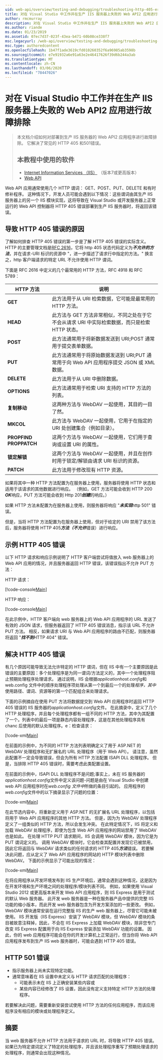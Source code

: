 ```yaml
---
uid: web-api/overview/testing-and-debugging/troubleshooting-http-405-errors-after-publishing-web-api-applications
title: 对在 Visual Studio 中工作并在生产 IIS 服务器上失败的 Web API2 应用进行故障排除
author: rmcmurray
description: 对在 Visual Studio 中工作并在生产 IIS 服务器上失败的 Web API2 应用进行故障排除
ms.author: riande
ms.date: 01/23/2019
ms.assetid: 07ec7d37-023f-43ea-b471-60b08ce338f7
msc.legacyurl: /web-api/overview/testing-and-debugging/troubleshooting-http-405-errors-after-publishing-web-api-applications
msc.type: authoredcontent
ms.openlocfilehash: 1b47f1ade3619cfd010260352f6a96985ab3598b
ms.sourcegitcommit: e7e91932a6e91a63e2e46417626f39d6b244a3ab
ms.translationtype: MT
ms.contentlocale: zh-CN
ms.lasthandoff: 03/06/2020
ms.locfileid: "78447026"
---
```

# <a name="troubleshoot-web-api2-apps-that-work-in-visual-studio-and-fail-on-a-production-iis-server"></a>对在 Visual Studio 中工作并在生产 IIS 服务器上失败的 Web API2 应用进行故障排除

> 本文档介绍如何对部署到生产 IIS 服务器的 Web API2 应用程序进行故障排除。 它解决了常见的 HTTP 405 和501错误。
> 
> ## <a name="software-used-in-this-tutorial"></a>本教程中使用的软件
> 
> 
> - [Internet Information Services （IIS）](https://www.iis.net/) （版本7或更高版本）
> - [Web API](../../index.md) 

Web API 应用通常使用几个 HTTP 谓词： GET、POST、PUT、DELETE 和有时修补程序。 这种情况下，开发人员可能会遇到以下情况：这些谓词由其生产 IIS 服务器上的另一个 IIS 模块实现，这将导致在 Visual Studio 或开发服务器上正常运行的 Web API 控制器将 HTTP 405 错误部署到生产 IIS 服务器时，将返回该错误。

## <a name="what-causes-http-405-errors"></a>导致 HTTP 405 错误的原因

了解如何排查 HTTP 405 错误的第一步是了解 HTTP 405 错误的实际含义。 HTTP 的主要管理文档是[RFC 2616](http://www.ietf.org/rfc/rfc2616.txt)，它将 http 405 状态代码定义为***不允许的方法***，并在请求-URI 标识的资源中 &quot;，进一步描述了请求行中指定的方法。&quot; 换言之，http 客户端请求的特定 URL 不允许使用 HTTP 谓词。

下面是 RFC 2616 中定义的几个最常用的 HTTP 方法，RFC 4918 和 RFC 5789：

| HTTP 方法 | 说明 |
| --- | --- |
| **GET** | 此方法用于从 URI 检索数据，它可能是最常用的 HTTP 方法。 |
| **HEAD** | 此方法与 GET 方法非常相似，不同之处在于它不会从请求 URI 中实际检索数据，而只是检索 HTTP 状态。 |
| **POST** | 此方法通常用于将新数据发送到 URI;POST 通常用于提交表单数据。 |
| **PUT** | 此方法通常用于将原始数据发送到 URI;PUT 通常用于向 Web API 应用程序提交 JSON 或 XML 数据。 |
| **DELETE** | 此方法用于从 URI 中删除数据。 |
| **OPTIONS** | 此方法通常用于检索 URI 支持的 HTTP 方法的列表。 |
| **复制移动** | 这两种方法与 WebDAV 一起使用，其目的一目了然。 |
| **MKCOL** | 此方法与 WebDAV 一起使用，它用于在指定的 URI 处创建集合（例如目录）。 |
| **PROPFIND PROPPATCH** | 这两个方法与 WebDAV 一起使用，它们用于查询或设置 URI 的属性。 |
| **锁定解锁** | 这两个方法与 WebDAV 一起使用，并且在创作时用于锁定/解锁由请求 URI 标识的资源。 |
| **PATCH** | 此方法用于修改现有 HTTP 资源。 |

如果将其中一种 HTTP 方法配置为在服务器上使用，服务器将使用 HTTP 状态和适用于该请求的其他数据进行响应。 （例如，GET 方法可能会收到 HTTP 200 ***OK***响应，PUT 方法可能会收到 Http 201***创建***的响应。）

如果 HTTP 方法未配置为在服务器上使用，则服务器将响应 "***未实现***http 501" 错误。

但是，当将 HTTP 方法配置为在服务器上使用，但对于给定的 URI 禁用了该方法后，服务器将使用 HTTP 405***方法（不允许***错误）进行响应。

## <a name="example-http-405-error"></a>示例 HTTP 405 错误

以下 HTTP 请求和响应示例说明了 HTTP 客户端尝试将值放入 web 服务器上的 Web API 应用的情况，并且服务器返回 HTTP 错误，该错误指出不允许 PUT 方法：

HTTP 请求：

[!code-console[Main](troubleshooting-http-405-errors-after-publishing-web-api-applications/samples/sample1.cmd)]

HTTP 响应：

[!code-console[Main](troubleshooting-http-405-errors-after-publishing-web-api-applications/samples/sample2.cmd)]

在此示例中，HTTP 客户端向 web 服务器上的 Web API 应用程序的 URL 发送了有效的 JSON 请求，但服务器返回了 HTTP 405 错误消息，指示该 URL 不允许 PUT 方法。 相反，如果请求 URI 与 Web API 应用程序的路由不匹配，则服务器将返回 "***找不到***HTTP 404" 错误。

## <a name="resolve-http-405-errors"></a>解决 HTTP 405 错误

有几个原因可能导致无法允许特定的 HTTP 谓词，但在 IIS 中有一个主要原因是此错误的主要原因：多个处理程序是为同一谓词/方法定义的，其中一个处理程序阻止预期处理程序处理请求。 通过说明，IIS 会根据*applicationhost.config*和 web.config 文件中的顺序处理程序项处理从第一个到最后一个的处理*程序，其中*使用路径、谓词、资源等的第一个匹配组合来处理请求。

下面的示例摘自在使用 PUT 方法将数据提交到 Web API 应用程序时返回 HTTP 405 错误的 IIS 服务器的*applicationhost.config*文件。 在此摘录中，定义了几个 HTTP 处理程序，并且每个处理程序都有一组不同的 HTTP 方法，其中为其配置了一个。列表中的最后一项是静态内容处理程序，这是在其他处理程序具有 chanc 后使用的默认处理程序。e：检查请求：

[!code-xml[Main](troubleshooting-http-405-errors-after-publishing-web-api-applications/samples/sample3.xml)]

在前面的示例中，为不同的 HTTP 方法列表明确定义了用于 ASP.NET 的 WebDAV 处理程序和无扩展名的 URL 处理程序（用于 Web API）。 请注意，虽然此配置不一定会导致错误，但会为所有 HTTP 方法配置 ISAPI DLL 处理程序。 但是，当排除 HTTP 405 错误时，需要考虑此类配置设置。

在前面的示例中，ISAPI DLL 处理程序不是问题;事实上，未在 IIS 服务器的*applicationhost.config*文件中定义该问题-问题是由在 Visual Studio 中创建 web API 应用程序时在*web.config 文件中*所做的条目引起的。 应用程序的*web.config*文件中的以下摘录显示了问题的位置：

[!code-xml[Main](troubleshooting-http-405-errors-after-publishing-web-api-applications/samples/sample4.xml)]

在此节选内容中，将重新定义用于 ASP.NET 的无扩展名 URL 处理程序，以包括将用于 Web API 应用程序的其他 HTTP 方法。 但是，因为为 WebDAV 处理程序定义了一组类似的 HTTP 方法，所以会发生冲突。 在此特定情况下，IIS 将定义和加载 WebDAV 处理程序，即使为包含 Web API 应用程序的网站禁用了 WebDAV 也是如此。 在处理 HTTP PUT 请求期间，IIS 会调用 WebDAV 模块，因为它是为 PUT 谓词定义的。 调用 WebDAV 模块时，它会检查其配置并发现它已被禁用，因此它将返回与 WebDAV 请求类似的任何请求的 HTTP 405***方法***错误。 若要解决此问题，应从定义了 Web API 应用程序的网站的 HTTP 模块列表中删除 WebDAV。 下面的示例显示了可能出现的情况：

[!code-xml[Main](troubleshooting-http-405-errors-after-publishing-web-api-applications/samples/sample5.xml)]

在将应用程序从开发环境发布到 IIS 生产环境后，通常会遇到这种情况，这是因为在开发环境和生产环境之间的处理程序/模块列表不同。 例如，如果使用 Visual Studio 2012 或更高版本来开发 Web API 应用程序，则 IIS Express 是用于测试的默认 Web 服务器。 此开发 web 服务器是一种在服务器产品中提供的完整 IIS 功能的缩小版本，而此开发 web 服务器包含为开发方案添加的一些更改。 例如，WebDAV 模块通常安装在运行完整版 IIS 的生产 web 服务器上，尽管它可能未被使用。 IIS 开发版（IIS Express）安装了 WebDAV 模块，但 WebDAV 模块的条目被故意注释掉，因此，不会在 IIS Express 上加载 WebDAV 模块，除非您专门改变 IIS Express 配置用于向 IIS Express 安装添加 WebDAV 功能的设置。 因此，你的 web 应用程序可能会在你的开发计算机上正常运行，但当你将 Web API 应用程序发布到生产 IIS web 服务器时，可能会遇到 HTTP 405 错误。

## <a name="http-501-errors"></a>HTTP 501 错误

* 指示服务器上尚未实现特定功能。
* 通常意味着在 IIS 设置中未定义与 HTTP 请求匹配的处理程序：
  * 可能表示未在 IIS 上正确安装某些内容或
  * 某些内容已经修改了 IIS 设置，因此没有定义支持特定 HTTP 方法的处理程序。

若要解决此问题，需要重新安装尝试使用 HTTP 方法的任何应用程序，而该应用程序没有相应的模块或处理程序定义。

## <a name="summary"></a>摘要

当 web 服务器不允许 HTTP 方法用于请求的 URL 时，将导致 HTTP 405 错误。 如果已为特定谓词定义了特定的处理程序，并且该处理程序重写了预期处理请求的处理程序，则通常会出现这种情况。
